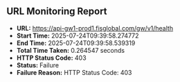 ## URL Monitoring Report

- **URL:** https://api-gw1-prod1.fisglobal.com/gw/v1/health
- **Start Time:** 2025-07-24T09:39:58.274772
- **End Time:** 2025-07-24T09:39:58.539319
- **Total Time Taken:** 0.264547 seconds
- **HTTP Status Code:** 403
- **Status:** Failure
- **Failure Reason:** HTTP Status Code: 403

